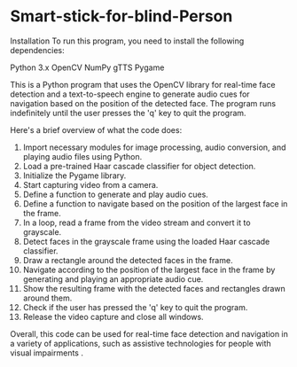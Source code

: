 # Smart-stick-for-blind-Person

Installation
To run this program, you need to install the following dependencies:

Python 3.x
OpenCV
NumPy
gTTS
Pygame

This is a Python program that uses the OpenCV library for real-time face detection and a text-to-speech engine to generate audio cues for navigation based on the position of the detected face. The program runs indefinitely until the user presses the 'q' key to quit the program.

Here's a brief overview of what the code does:

1. Import necessary modules for image processing, audio conversion, and playing audio files using Python.
2. Load a pre-trained Haar cascade classifier for object detection.
3. Initialize the Pygame library.
4. Start capturing video from a camera.
5. Define a function to generate and play audio cues.
6. Define a function to navigate based on the position of the largest face in the frame.
7. In a loop, read a frame from the video stream and convert it to grayscale.
8. Detect faces in the grayscale frame using the loaded Haar cascade classifier.
9. Draw a rectangle around the detected faces in the frame.
10. Navigate according to the position of the largest face in the frame by generating and playing an appropriate audio cue.
11. Show the resulting frame with the detected faces and rectangles drawn around them.
12. Check if the user has pressed the 'q' key to quit the program.
13. Release the video capture and close all windows.

Overall, this code can be used for real-time face detection and navigation in a variety of applications, such as assistive technologies for people with visual impairments .
